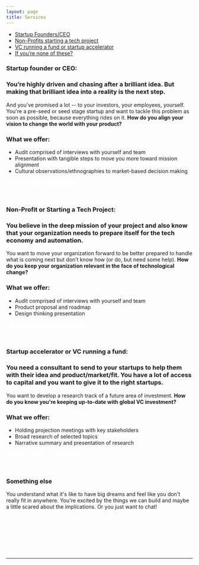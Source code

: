 ```yaml
---
layout: page
title: Services
---
```

<meta name="Services" content="Author: Burtch, Allison, 
    Category: 'consultancy, trend reports, technology, future tech'">


<!-- be one sentence -->
<!-- differentiate...turn the question into the active thing....we help you align your vision...we help you keep your organization relevant in the face of tech change... -->
<!-- differentiate yourself a little bit...each what we offer shoudl have a what it is and what it does that i do tha tother people can't do -->


- <a href="#startup-founder-or-ceo">Startup Founders/CEO</a>  
- <a href="#non-profit-or-starting-a-tech-project">Non-Profits starting a tech project</a> 
- <a href="#startup-accelerator-or-vc-running-a-fund">VC running a fund or startup accelerator</a> 
- <a href="#something-else">If you’re none of these?</a>



### **Startup founder or CEO:** 

### You’re highly driven and chasing after a brilliant idea. But making that brilliant idea into a reality is the next step. 
And you’ve promised a lot -- to your investors, your employees, yourself. You're a pre-seed or seed stage startup and want to tackle this problem as soon as possible, because everything rides on it. **How do you align your vision to change the world with your product?**

### What we offer:
 - Audit comprised of interviews with yourself and team 
 - Presentation with tangible steps to move you more toward mission alignment
 - Cultural observations/ethnographies to market-based decision making

<span class="improved"><a href="mailto:hi@irlresear.ch" style="color:white">Let's talk about my company</a> </span>

<br>

### **Non-Profit or Starting a Tech Project:** 

### You believe in the deep mission of your project and also know that your organization needs to prepare itself for the tech economy and automation. 

You want to move your organization forward to be better prepared to handle what is coming next but don’t know how (or do, but need some help). **How do you keep your organization relevant in the face of technological change?**

### What we offer:
 - Audit comprised of interviews with yourself and team 
 - Product proposal and roadmap
 - Design thinking presentation

<span class="improved"><a href="mailto:hi@irlresear.ch" style="color:white">Let's talk about my tech project</a> </span>

<br>

### **Startup accelerator or VC running a fund:**

### You need a consultant to send to your startups to help them with their idea and product/market/fit. You have a lot of access to capital and you want to give it to the right startups. 

You want to develop a research track of a future area of investment. **How do you know you're keeping up-to-date with global VC investment?**

### What we offer:
 - Holding projection meetings with key stakeholders
 - Broad research of selected topics
 - Narrative summary and presentation of research

<span class="improved"><a href="mailto:hi@irlresear.ch" style="color:white">Let's talk about my accelerator</a> </span>

<br>

### **Something else**

You understand what it's like to have big dreams and feel like you don't really fit in anywhere. You're excited by the things we can build and maybe a little scared about the implications. Or you just want to chat!

<span class="improved"><a href="mailto:hi@irlresear.ch" style="color:white">Let's talk!</a> </span>
<br>
<br><br><br><br><br>

***